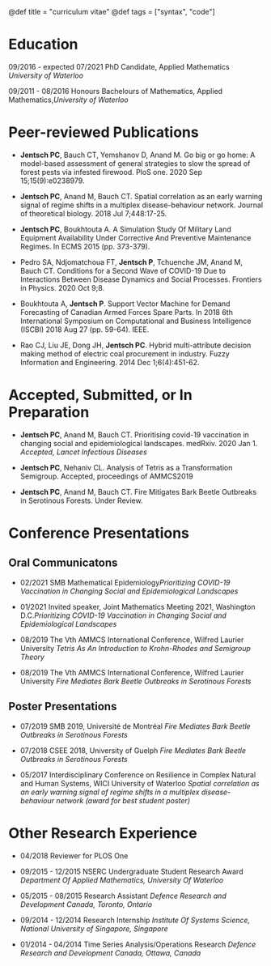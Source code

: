   
@def title = "curriculum vitae"
@def tags = ["syntax", "code"]

# Education
09/2016 - expected 07/2021   PhD Candidate, Applied Mathematics    *University of Waterloo*
 
09/2011 - 08/2016            Honours Bachelours of Mathematics, Applied Mathematics,*University of Waterloo*



# Peer-reviewed Publications

-   **Jentsch PC**, Bauch CT, Yemshanov D, Anand M. Go big or go home: A
    model-based assessment of general strategies to slow the spread of
    forest pests via infested firewood. PloS one. 2020 Sep
    15;15(9):e0238979.

-   **Jentsch PC**, Anand M, Bauch CT. Spatial correlation as an early
    warning signal of regime shifts in a multiplex disease-behaviour
    network. Journal of theoretical biology. 2018 Jul 7;448:17-25.

-   **Jentsch PC**, Boukhtouta A. A Simulation Study Of Military Land
    Equipment Availability Under Corrective And Preventive Maintenance
    Regimes. In ECMS 2015 (pp. 373-379).

-   Pedro SA, Ndjomatchoua FT, **Jentsch P**, Tchuenche JM, Anand M,
    Bauch CT. Conditions for a Second Wave of COVID-19 Due to
    Interactions Between Disease Dynamics and Social Processes.
    Frontiers in Physics. 2020 Oct 9;8.

-   Boukhtouta A, **Jentsch P**. Support Vector Machine for Demand
    Forecasting of Canadian Armed Forces Spare Parts. In 2018 6th
    International Symposium on Computational and Business Intelligence
    (ISCBI) 2018 Aug 27 (pp. 59-64). IEEE.

-   Rao CJ, Liu JE, Dong JH, **Jentsch PC**. Hybrid multi-attribute
    decision making method of electric coal procurement in industry.
    Fuzzy Information and Engineering. 2014 Dec 1;6(4):451-62.

# Accepted, Submitted, or In Preparation

-   **Jentsch PC**, Anand M, Bauch CT. Prioritising covid-19 vaccination
    in changing social and epidemiological landscapes. medRxiv. 2020
    Jan 1. *Accepted, Lancet Infectious Diseases*

-   **Jentsch PC**, Nehaniv CL. Analysis of Tetris as a Transformation
    Semigroup. Accepted, proceedings of AMMCS2019

-   **Jentsch PC**, Anand M, Bauch CT. Fire Mitigates Bark Beetle
    Outbreaks in Serotinous Forests. Under Review.

# Conference Presentations

## Oral Communicatons

-  02/2021   SMB Mathematical Epidemiology*Prioritizing COVID-19 Vaccination in Changing Social and Epidemiological Landscapes*

-  01/2021   Invited speaker, Joint Mathematics Meeting 2021, Washington D.C.*Prioritizing COVID-19 Vaccination in Changing Social and Epidemiological Landscapes*

-  08/2019   The Vth AMMCS International Conference, Wilfred Laurier University *Tetris As An Introduction to Krohn-Rhodes and Semigroup Theory*

-  08/2019   The Vth AMMCS International Conference, Wilfred Laurier University *Fire Mediates Bark Beetle Outbreaks in Serotinous Forests*

## Poster Presentations 
-  07/2019   SMB 2019, Université de Montréal *Fire Mediates Bark Beetle Outbreaks in Serotinous Forests*

-  07/2018   CSEE 2018, University of Guelph *Fire Mediates Bark Beetle Outbreaks in Serotinous Forests*

-  05/2017   Interdisciplinary Conference on Resilience in Complex Natural and Human Systems, WICI University 
  of Waterloo *Spatial correlation as an early warning signal of regime shifts in a multiplex disease-behaviour network (award for best student poster)*

# Other Research Experience
-  04/2018             Reviewer for PLOS One

-  09/2015 - 12/2015   NSERC Undergraduate Student Research Award *Department Of Applied Mathematics, University Of Waterloo*

-  05/2015 - 08/2015   Research Assistant *Defence Research and Development Canada, Toronto, Ontario*
  
-  09/2014 - 12/2014   Research Internship *Institute Of Systems Science, National University of Singapore, Singapore*

-  01/2014 - 04/2014   Time Series Analysis/Operations Research *Defence Research and Development Canada, Ottawa, Canada*
